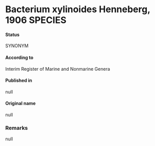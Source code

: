 # Bacterium xylinoides Henneberg, 1906 SPECIES

#### Status
SYNONYM

#### According to
Interim Register of Marine and Nonmarine Genera

#### Published in
null

#### Original name
null

### Remarks
null